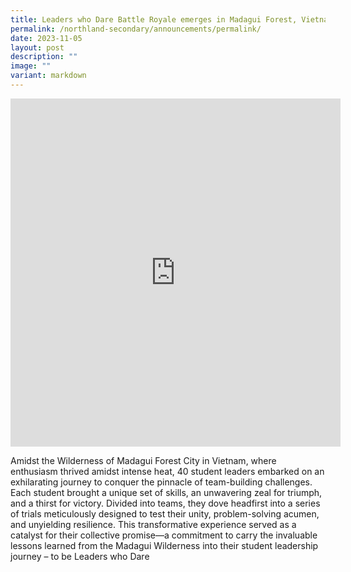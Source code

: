 ```yaml
---
title: Leaders who Dare Battle Royale emerges in Madagui Forest, Vietnam
permalink: /northland-secondary/announcements/permalink/
date: 2023-11-05
layout: post
description: ""
image: ""
variant: markdown
---
```

<iframe src="https://docs.google.com/presentation/d/e/2PACX-1vR19UT3GUMjqcgSnTi90t00rcVPrplwK4jMkHpgsooLSne5bI7YYojzD2I3rNj7sZ8K0d5-kc6Pyayj/embed?start=true&amp;loop=true&amp;delayms=3000" frameborder="0" width="528" height="557" allowfullscreen="true"></iframe>

Amidst the Wilderness of Madagui Forest City in Vietnam, where enthusiasm thrived amidst intense heat, 40 student leaders embarked on an exhilarating journey to conquer the pinnacle of team-building challenges. Each student brought a unique set of skills, an unwavering zeal for triumph, and a thirst for victory. Divided into teams, they dove headfirst into a series of trials meticulously designed to test their unity, problem-solving acumen, and unyielding resilience. This transformative experience served as a catalyst for their collective promise—a commitment to carry the invaluable lessons learned from the Madagui Wilderness into their student leadership journey – to be Leaders who Dare
